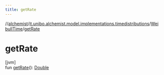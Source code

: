 ```yaml
---
title: getRate
---
```

//[alchemist](../../../index.html)/[it.unibo.alchemist.model.implementations.timedistributions](../index.html)/[WeibullTime](index.html)/[getRate](get-rate.html)



# getRate



[jvm]\
fun [getRate](get-rate.html)(): [Double](https://kotlinlang.org/api/latest/jvm/stdlib/kotlin/-double/index.html)




